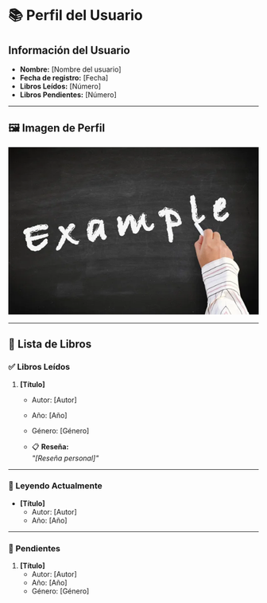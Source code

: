 # 📚 Perfil del Usuario

## Información del Usuario
- **Nombre:** [Nombre del usuario]
- **Fecha de registro:** [Fecha]
- **Libros Leídos:** [Número]
- **Libros Pendientes:** [Número]

---

## 🖼️ Imagen de Perfil
![Tu Imagen](example.jpg)

---

## 📖 Lista de Libros

### ✅ Libros Leídos
1. **[Título]**  
   - Autor: [Autor]  
   - Año: [Año]  
   - Género: [Género]
   
   - 📋 **Reseña:**  
     _"[Reseña personal]"_

---

### 📘 Leyendo Actualmente
- **[Título]**  
  - Autor: [Autor]  
  - Año: [Año]  

---

### 📂 Pendientes
1. **[Título]**  
   - Autor: [Autor]  
   - Año: [Año]  
   - Género: [Género]  
